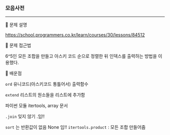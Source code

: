 ### 모음사전
---
📌 문제 설명

https://school.programmers.co.kr/learn/courses/30/lessons/84512

📌 문제 접근법

6^5인 모든 조합을 만들고 아스키 코드 순으로 정렬한 뒤 인덱스를 출력하는 방법을 이용했다.

📌 배운점

`ord` 유니코드(아스키코드 통틀어서) 출력함수

`extend` 리스트의 원소들을 리스트에 추가함

파이썬 모듈 itertools, array 문서 

`.join` 잊지 않기 .임!!

`sort` 는 반환값이 없음 None 임!!
`itertools.product` : 모든 조합 만들어줌
